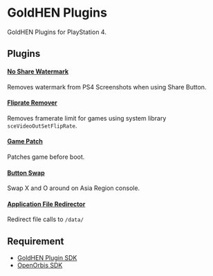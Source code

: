 # GoldHEN Plugins

GoldHEN Plugins for PlayStation 4.

## Plugins

#### [No Share Watermark](/plugin-src/no-share-watermark)

Removes watermark from PS4 Screenshots when using Share Button.

#### [Fliprate Remover](/plugin-src/no-share-watermark)

Removes framerate limit for games using system library `sceVideoOutSetFlipRate`.

#### [Game Patch](/plugin-src/game-patch)

Patches game before boot.

#### [Button Swap](/plugin-src/button-swap)

Swap X and O around on Asia Region console.

#### [Application File Redirector](/plugin-src/AFS)

Redirect file calls to `/data/`

## Requirement

- [GoldHEN Plugin SDK](https://github.com/GoldHEN/)
- [OpenOrbis SDK](https://github.com/OpenOrbis/OpenOrbis-PS4-Toolchain)
